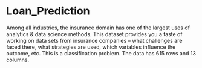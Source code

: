 # Loan_Prediction
Among all industries, the insurance domain has one of the largest uses of analytics &amp; data science methods. This dataset provides you a taste of working on data sets from insurance companies – what challenges are faced there, what strategies are used, which variables influence the outcome, etc. This is a classification problem. The data has 615 rows and 13 columns.
